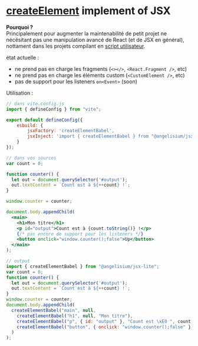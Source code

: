 # [createElement][index] implement of JSX

**Pourquoi ?**   
Principalement pour augmenter la maintenabilité de petit projet ne nécésitant
pas une manipulation avancé de React (et de JSX en général), nottament dans les
projets compilant en [script utilisateur][userscript].


état actuelle :
 - ne prend pas en charge les fragments (`<></>`, `<React.Fragment />`, etc)
 - ne prend pas en charge les éléments custom (`<CustomElement />`, etc)
 - pas de support pour les listeners `on<Event>` (soon)

Utilisation :

```js
// dans vite.config.js
import { defineConfig } from "vite";

export default defineConfig({
	esbuild: {
		jsxFactory: 'createElementBabel',
		jsxInject: 'import { createElementBabel } from "@angelisium/jsx-lite";'
	}
});
```

```jsx
// dans vos sources
var count = 0;

function counter() {
  let out = document.querySelector('#output');
  out.textContent = `Count est à ${++count} !`;
}

window.counter = counter;

document.body.appendChild(
  <main>
    <h1>Mon titre</h1>
    <p id="output">Count est à {count.toString()} !</p>
    {/* pas encore de support pour les listeners */}
    <button onclick="window.counter();false">Up</button>
  </main>
);

// output
import { createElementBabel } from "@angelisium/jsx-lite";
var count = 0;
function counter() {
  let out = document.querySelector('#output');
  out.textContent = `Count est à ${++count} !`;
}
window.counter = counter;
document.body.appendChild(
  createElementBabel("main", null,
    createElementBabel("h1", null, "Mon titre"),
    createElementBabel("p", { id: "output" }, "Count est \xE0 ", count, " !"),
    createElementBabel("button", { onclick: "window.counter();false" }, "Up")
  )
);
```

[index]: ./source/index.js
[userscript]: https://en.wikipedia.org/wiki/Userscript
